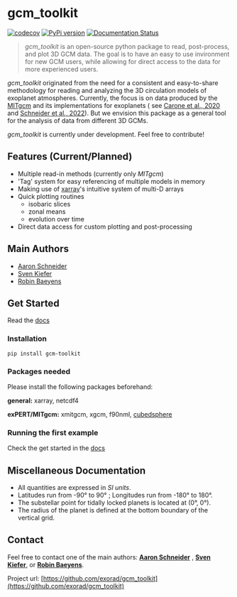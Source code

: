 # gcm_toolkit

[![codecov](https://codecov.io/gh/exorad/gcm_toolkit/branch/main/graph/badge.svg?token=OTEPCHABXI)](https://codecov.io/gh/exorad/gcm_toolkit)
[![PyPi version](https://badgen.net/pypi/v/pip/)](https://pypi.org/project/gcm_toolkit/)
[![Documentation Status](https://readthedocs.org/projects/ansicolortags/badge/?version=latest)](http://gcm_toolkit.readthedocs.io/?badge=latest)

> *gcm_toolkit* is an open-source python package to read, post-process, and plot 3D GCM data. The goal is to have an
> easy to use invironment for new GCM users, while allowing for direct access to the data for more experienced users.

*gcm_toolkit* originated from the need for a consistent and easy-to-share methodology for reading and analyzing the 3D
circulation models of exoplanet atmospheres. Currently, the focus is on data produced by
the [MITgcm](http://mitgcm.org/) and its implementations for exoplanets (
see [Carone et al., 2020](https://ui.adsabs.harvard.edu/abs/2020MNRAS.496.3582C/abstract)
and [Schneider et al., 2022](https://ui.adsabs.harvard.edu/abs/2022arXiv220209183S/abstract)). But we envision this
package as a general tool for the analysis of data from different 3D GCMs.

*gcm_toolkit* is currently under development. Feel free to contribute!

## Features (Current/Planned)

* Multiple read-in methods (currently only *MITgcm*)
* 'Tag' system for easy referencing of multiple models in memory
* Making use of [xarray](https://docs.xarray.dev/en/stable/)'s intuitive system of multi-D arrays
* Quick plotting routines
    * isobaric slices
    * zonal means
    * evolution over time
* Direct data access for custom plotting and post-processing

## Main Authors

* [Aaron Schneider](https://github.com/AaronDavidSchneider)
* [Sven Kiefer](https://github.com/Kiefersv)
* [Robin Baeyens](https://github.com/robinbaeyens)

## Get Started

Read the [docs](https://gcm_toolkit.readthedocs.io/en/latest/)

### Installation

`pip install gcm-toolkit`

### Packages needed

Please install the following packages beforehand:

**general:**
xarray, netcdf4

**exPERT/MITgcm:**
xmitgcm, xgcm, f90nml,
[cubedsphere](https://cubedsphere.readthedocs.io/en/latest/index.html)

### Running the first example

Check the get started in the [docs](https://gcm_toolkit.readthedocs.io/en/latest/notebooks/demo.html)

## Miscellaneous Documentation

* All quantities are expressed in _SI units_.
* Latitudes run from -90&deg; to 90&deg; ; Longitudes run from -180&deg; to 180&deg;.
* The substellar point for tidally locked planets is located at (0&deg;, 0&deg;).
* The radius of the planet is defined at the bottom boundary of the vertical grid.

## Contact

Feel free to contact one of the main authors: **[Aaron Schneider](https://aaron-schneider.de)**
, **[Sven Kiefer](https://kiefersv.github.io/)**, or **[Robin Baeyens](https://www.linkedin.com/in/robin-baeyens/)**.

Project url: [https://github.com/exorad/gcm_toolkit](https://github.com/exorad/gcm_toolkit)
